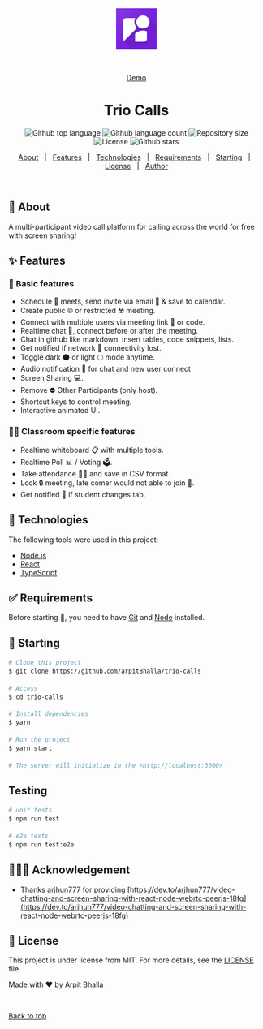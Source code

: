 <div align="center" id="top"> 
  <img src="./client/public/favicon.png" alt="Trio Calls" width=80 />

&#xa0;

<a href="https://trio-calls.vercel.app">Demo</a>

</div>

<h1 align="center">Trio Calls</h1>

<p align="center">
  <img alt="Github top language" src="https://img.shields.io/github/languages/top/arpitBhalla/trio-calls?style=flat-square&color=6642E9">

  <img alt="Github language count" src="https://img.shields.io/github/languages/count/arpitBhalla/trio-calls?style=flat-square&color=6642E9">

  <img alt="Repository size" src="https://img.shields.io/github/repo-size/arpitBhalla/trio-calls?style=flat-square&color=6642E9">

  <img alt="License" src="https://img.shields.io/github/license/arpitBhalla/trio-calls?style=flat-square&color=6642E9">

  <img alt="Github stars" src="https://img.shields.io/github/stars/arpitBhalla/trio-calls?style=flat-square&color=6642E9" />
</p>

<p align="center">
  <a href="#dart-about">About</a> &#xa0; | &#xa0; 
  <a href="#sparkles-features">Features</a> &#xa0; | &#xa0;
  <a href="#rocket-technologies">Technologies</a> &#xa0; | &#xa0;
  <a href="#white_check_mark-requirements">Requirements</a> &#xa0; | &#xa0;
  <a href="#checkered_flag-starting">Starting</a> &#xa0; | &#xa0;
  <a href="#memo-license">License</a> &#xa0; | &#xa0;
  <a href="https://github.com/arpitBhalla" target="_blank">Author</a>
</p>

<br>

## :dart: About

A multi-participant video call platform for calling across the world for free with screen sharing!

## :sparkles: Features

### 🥅 Basic features

- Schedule 📅 meets, send invite via email 📩 & save to calendar.
- Create public 🌐 or restricted ☢️ meeting.
- Connect with multiple users via meeting link 🔗 or code.
- Realtime chat 💬, connect before or after the meeting.
- Chat in github like markdown. insert tables, code snippets, lists.
- Get notified if network 📶 connectivity lost.
- Toggle dark 🌑 or light 🌕 mode anytime.
- Audio notification 🔔 for chat and new user connect
- Screen Sharing 💻.
- Remove ⛔ Other Participants (only host).
- Shortcut keys to control meeting.
- Interactive animated UI.

### 🧑‍🎓 Classroom specific features

- Realtime whiteboard 📋 with multiple tools.
- Realtime Poll 📊 / Voting 🗳️.
- Take attendance 🙋‍♂️ and save in CSV format.
- Lock 🔒 meeting, late comer would not able to join 🚫.
- Get notified 👀 if student changes tab.

## :rocket: Technologies

The following tools were used in this project:

- [Node.js](https://nodejs.org/en/)
- [React](https://reactjs.org/)
- [TypeScript](https://www.typescriptlang.org/)

## :white_check_mark: Requirements

Before starting :checkered_flag:, you need to have [Git](https://git-scm.com) and [Node](https://nodejs.org/en/) installed.

## :checkered_flag: Starting

```bash
# Clone this project
$ git clone https://github.com/arpitBhalla/trio-calls

# Access
$ cd trio-calls

# Install dependencies
$ yarn

# Run the project
$ yarn start

# The server will initialize in the <http://localhost:3000>
```

## Testing

```bash
# unit tests
$ npm run test

# e2e tests
$ npm run test:e2e

```

## 🙇🏻‍♂️ Acknowledgement

- Thanks [arjhun777](https://dev.to/arjhun777) for providing [https://dev.to/arjhun777/video-chatting-and-screen-sharing-with-react-node-webrtc-peerjs-18fg](https://dev.to/arjhun777/video-chatting-and-screen-sharing-with-react-node-webrtc-peerjs-18fg)

## :memo: License

This project is under license from MIT. For more details, see the [LICENSE](LICENSE.md) file.

Made with :heart: by <a href="https://github.com/arpitBhalla" target="_blank">Arpit Bhalla</a>

&#xa0;

<a href="#top">Back to top</a>

